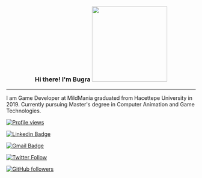 <h3 align="center">
  Hi there! I'm Bugra
  <img src='https://media.giphy.com/media/bcKmIWkUMCjVm/giphy.gif' width='200"'>
</h3>
<p align="center">

</p>

---

I am Game Developer at MildMania graduated from Hacettepe University in 2019. Currently pursuing Master's degree in Computer Animation and Game Technologies.



[![Profile views](https://gpvc.arturio.dev/bugrahanakbulut)](https://github.com/bugrahanakbulut)

[![Linkedin Badge](https://img.shields.io/badge/-bugrahanakbulut-blue?style=flat-square&logo=Linkedin&logoColor=white&link=https://www.linkedin.com/in/bugrahan-akbulut-432709125/)](https://www.linkedin.com/in/bugrahan-akbulut-432709125/)

[![Gmail Badge](https://img.shields.io/badge/-akbulutbugrahan@gmail.com-c14438?style=flat-square&logo=Gmail&logoColor=white&link=mailto:akbulutbugrahan@gmail.com)](mailto:akbulutbugrahan@gmail.com)

[![Twitter Follow](https://img.shields.io/twitter/follow/bugrahanakbulut?label=Follow)](https://twitter.com/bugrahanakbulut?lang=en)

[![GitHub followers](https://img.shields.io/github/followers/bugrahanakbulut?label=Follow&style=social)](https://github.com/bugrahanakbulut)



